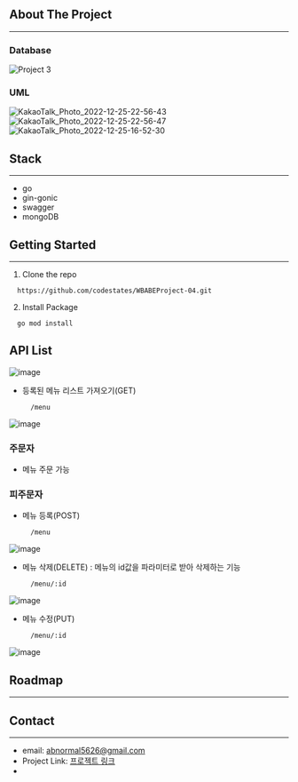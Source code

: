 
## About The Project
___

### Database

![Project 3](https://user-images.githubusercontent.com/20445415/209470544-e569d5d7-e320-4b81-bf81-bf909feb2889.png)


### UML
![KakaoTalk_Photo_2022-12-25-22-56-43](https://user-images.githubusercontent.com/20445415/209470638-0910e7a7-4e70-4a2d-9785-289a431e6f2c.png)
![KakaoTalk_Photo_2022-12-25-22-56-47](https://user-images.githubusercontent.com/20445415/209470645-684f2160-de92-4abd-9b7a-ebc936438364.png)
![KakaoTalk_Photo_2022-12-25-16-52-30](https://user-images.githubusercontent.com/20445415/209460826-6179ab57-d72e-4b59-a465-aff9768bf82f.png)



## Stack

___

- go
- gin-gonic
- swagger
- mongoDB

## Getting Started

___

1. Clone the repo

  ```
    https://github.com/codestates/WBABEProject-04.git
  ```

2. Install Package

  ```
    go mod install
  ```

## API List

![image](https://user-images.githubusercontent.com/20445415/210942058-14a51e39-4214-473a-b517-208dff1c16a7.png)


- 등록된 메뉴 리스트 가져오기(GET)
  ```
    /menu
  ```
![image](https://user-images.githubusercontent.com/20445415/209747862-65b2c942-196b-499e-900c-221e1116206f.png)

### 주문자

- 메뉴 주문 가능

### 피주문자

- 메뉴 등록(POST)
  
  ```
    /menu
  ```
![image](https://user-images.githubusercontent.com/20445415/209747510-f478139f-0b0e-4fa1-abe3-3504df589f7a.png)

- 메뉴 삭제(DELETE) : 메뉴의 id값을 파라미터로 받아 삭제하는 기능

  ```
    /menu/:id
  ```
![image](https://user-images.githubusercontent.com/20445415/209747832-512c097f-35ca-467e-aca9-f2292b6afe73.png)

- 메뉴 수정(PUT)

  ```
    /menu/:id
  ```
![image](https://user-images.githubusercontent.com/20445415/209747960-040a6e64-2d30-4bea-8b7b-a9ba5739c8ec.png)


## Roadmap

___

## Contact

___

- email: [abnormal5626@gmail.com]()
- Project Link: [프로젝트 링크](https://github.com/codestates/WBABEProject-04)
- 
